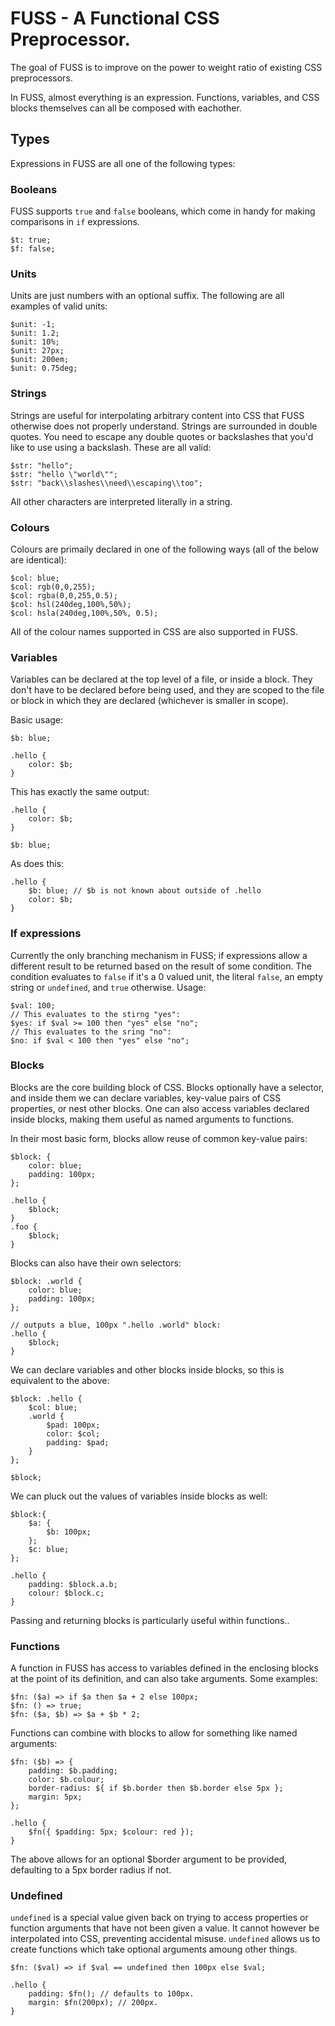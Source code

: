 # FUSS - A Functional CSS Preprocessor.

The goal of FUSS is to improve on the power to weight ratio of existing CSS preprocessors.

In FUSS, almost everything is an expression. Functions, variables, and CSS blocks themselves can all be composed with eachother.

## Types

Expressions in FUSS are all one of the following types:

### Booleans

FUSS supports `true` and `false` booleans, which come in handy for making comparisons in `if` expressions.

```
$t: true;
$f: false;
```

### Units

Units are just numbers with an optional suffix. The following are all examples of valid units:

```
$unit: -1;
$unit: 1.2;
$unit: 10%;
$unit: 27px;
$unit: 200em;
$unit: 0.75deg;
```

### Strings

Strings are useful for interpolating arbitrary content into CSS that FUSS otherwise does not properly understand. Strings are surrounded in double quotes. You need to escape any double quotes or backslashes that you'd like to use using a backslash. These are all valid:

```
$str: "hello";
$str: "hello \"world\"";
$str: "back\\slashes\\need\\escaping\\too";
```

All other characters are interpreted literally in a string.

### Colours

Colours are primaily declared in one of the following ways (all of the below are identical):

```
$col: blue;
$col: rgb(0,0,255);
$col: rgba(0,0,255,0.5);
$col: hsl(240deg,100%,50%);
$col: hsla(240deg,100%,50%, 0.5);
```

All of the colour names supported in CSS are also supported in FUSS.

### Variables

Variables can be declared at the top level of a file, or inside a block. They don't have to be declared before being used, and they are scoped to the file or block in which they are declared (whichever is smaller in scope).

Basic usage:

```
$b: blue;

.hello {
	color: $b;
}
``` 

This has exactly the same output:

```
.hello {
	color: $b;
}

$b: blue;
```

As does this:

```
.hello {
    $b: blue; // $b is not known about outside of .hello
	color: $b;
}
```

### If expressions

Currently the only branching mechanism in FUSS; if expressions allow a different result to be returned based on the result of some condition. The condition evaluates to `false` if it's a 0 valued unit, the literal `false`, an empty string or `undefined`, and `true` otherwise. Usage:

```
$val: 100;
// This evaluates to the stirng "yes":
$yes: if $val >= 100 then "yes" else "no";
// This evaluates to the sring "no":
$no: if $val < 100 then "yes" else "no";
```

### Blocks

Blocks are the core building block of CSS. Blocks optionally have a selector, and inside them we can declare variables, key-value pairs of CSS properties, or nest other blocks. One can also access variables declared inside blocks, making them useful as named arguments to functions.

In their most basic form, blocks allow reuse of common key-value pairs:

```
$block: {
	color: blue;
	padding: 100px;
};

.hello {
	$block;
}
.foo {
	$block;
}
```

Blocks can also have their own selectors:

```
$block: .world {
	color: blue;
	padding: 100px;
};

// outputs a blue, 100px ".hello .world" block:
.hello {
	$block;
}
```

We can declare variables and other blocks inside blocks, so this is equivalent to the above:

```
$block: .hello {
	$col: blue;
	.world {
		$pad: 100px;
		color: $col;
		padding: $pad;
	}
};

$block;
```

We can pluck out the values of variables inside blocks as well:

```
$block:{
	$a: {
		$b: 100px;
	};
	$c: blue;
};

.hello {
	padding: $block.a.b;
	colour: $block.c;
}
```

Passing and returning blocks is particularly useful within functions..

### Functions

A function in FUSS has access to variables defined in the enclosing blocks at the point of its definition, and can also take arguments. Some examples:

```
$fn: ($a) => if $a then $a + 2 else 100px;
$fn: () => true;
$fn: ($a, $b) => $a + $b * 2;
```

Functions can combine with blocks to allow for something like named arguments:

```
$fn: ($b) => {
    padding: $b.padding;
    color: $b.colour;
    border-radius: ${ if $b.border then $b.border else 5px };
    margin: 5px;
};

.hello {
    $fn({ $padding: 5px; $colour: red });
}
```

The above allows for an optional $border argument to be provided, defaulting to a 5px border radius if not.

### Undefined

`undefined` is a special value given back on trying to access properties or function arguments that have not been given a value. It cannot however be interpolated into CSS, preventing accidental misuse. `undefined` allows us to create functions which take optional arguments amoung other things.

```
$fn: ($val) => if $val == undefined then 100px else $val;

.hello {
	padding: $fn(); // defaults to 100px.
	margin: $fn(200px); // 200px.
}
```